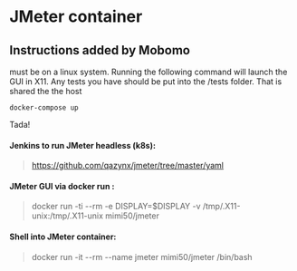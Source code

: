 # JMeter container

## Instructions added by Mobomo
must be on a linux system. Running the following command will launch the GUI in X11. Any tests you have should be put into the /tests folder. That is shared the the host

```
docker-compose up
```

Tada!

#### Jenkins to run JMeter headless (k8s):

> https://github.com/qazynx/jmeter/tree/master/yaml

#### JMeter GUI via docker run :

> docker run -ti --rm -e DISPLAY=$DISPLAY -v /tmp/.X11-unix:/tmp/.X11-unix mimi50/jmeter

#### Shell into JMeter container:

> docker run -it --rm --name jmeter mimi50/jmeter /bin/bash


